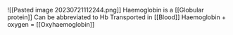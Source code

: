 ![[Pasted image 20230721112244.png]]
Haemoglobin is a [[Globular protein]]
Can be abbreviated to Hb
Transported in [[Blood]]
Haemoglobin + oxygen = [[Oxyhaemoglobin]]

